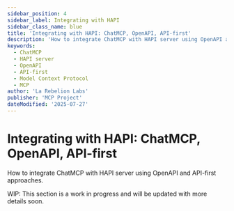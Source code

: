 ```yaml
---
sidebar_position: 4
sidebar_label: Integrating with HAPI
sidebar_class_name: blue
title: 'Integrating with HAPI: ChatMCP, OpenAPI, API-first'
description: 'How to integrate ChatMCP with HAPI server using OpenAPI and API-first approaches.'
keywords:
  - ChatMCP
  - HAPI server
  - OpenAPI
  - API-first
  - Model Context Protocol
  - MCP
author: 'La Rebelion Labs'
publisher: 'MCP Project'
dateModified: '2025-07-27'
---
```


# Integrating with HAPI: ChatMCP, OpenAPI, API-first


How to integrate ChatMCP with HAPI server using OpenAPI and API-first approaches.

WIP: This section is a work in progress and will be updated with more details soon.
